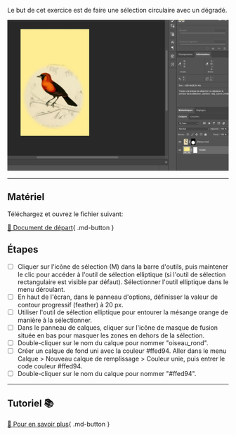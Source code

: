 <style>.md-footer{display:none;}</style>
Le but de cet exercice est de faire une sélection circulaire avec un dégradé.

![](../assets/image/08_mesange_circulaire.png)

***

## Matériel

Téléchargez et ouvrez le fichier suivant:

[📁 Document de départ](../assets/image/08_mesanges.jpg){ .md-button }   <br>

## Étapes

- [ ] Cliquer sur l'icône de sélection (M) dans la barre d'outils, puis maintener le clic pour accéder à l'outil de sélection elliptique (si l'outil de sélection rectangulaire est visible par défaut). Sélectionner l'outil elliptique dans le menu déroulant.
- [ ] En haut de l'écran, dans le panneau d'options, définisser la valeur de contour progressif (feather) à 20 px.
- [ ] Utiliser l'outil de sélection elliptique pour entourer la mésange orange de manière à la sélectionner.
- [ ] Dans le panneau de calques, cliquer sur l'icône de masque de fusion située en bas pour masquer les zones en dehors de la sélection.
- [ ] Double-cliquer sur le nom du calque pour nommer "oiseau_rond".
- [ ] Créer un calque de fond uni avec la couleur #ffed94. Aller dans le menu Calque > Nouveau calque de remplissage > Couleur unie, puis entrer le code couleur #ffed94.
- [ ] Double-cliquer sur le nom du calque pour nommer "#ffed94".

***

## Tutoriel 📚

[📖 Pour en savoir plus](https://uqam-my.sharepoint.com/:v:/g/personal/lavoie-pilote_francoise_uqam_ca/EfuKV4EK4cVKkANB08qW4NUBpMFNm07GCtUlyj5yuA-Lqg?nav=eyJyZWZlcnJhbEluZm8iOnsicmVmZXJyYWxBcHAiOiJPbmVEcml2ZUZvckJ1c2luZXNzIiwicmVmZXJyYWxBcHBQbGF0Zm9ybSI6IldlYiIsInJlZmVycmFsTW9kZSI6InZpZXciLCJyZWZlcnJhbFZpZXciOiJNeUZpbGVzTGlua0NvcHkifX0&e=ewjeZJ){ .md-button }   <br>
